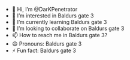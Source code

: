 - 👋 Hi, I’m @DarKPenetrator
- 👀 I’m interested in Baldurs gate 3
- 🌱 I’m currently learning Baldurs gate 3
- 💞️ I’m looking to collaborate on Baldurs gate 3
- 📫 How to reach me in Baldurs gate 3?
- 😄 Pronouns: Baldurs gate 3
- ⚡ Fun fact: Baldurs gate 3 


<form string="Película">
    <sheet>
        <group>
            <group>
                <field name="titulo" style="font-size:20px; font-weight:bold;"/>
            </group>
            <group>
                <group>
                    <field name="director"/>
                    <field name="protagonista_masculino"/>
                </group>
                <group>
                    <field name="protagonista_femenino"/>
                    <field name="año_de_estreno"/>
                </group>
            </group>
        </group>
    </sheet>
</form>
<tree string="Películas">
    <field name="titulo"/>
    <field name="director"/>
    <field name="protagonista_masculino"/>
    <field name="protagonista_femenino"/>
    <field name="año_de_estreno"/>
</tree>
<!---
DarKPenetrator/DarKPenetrator is a ✨ special ✨ repository because its `README.md` (this file) appears on your GitHub profile.
You can click the Preview link to take a look at your changes.
--->
